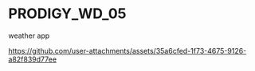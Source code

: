 # PRODIGY_WD_05
weather app


https://github.com/user-attachments/assets/35a6cfed-1f73-4675-9126-a82f839d77ee

